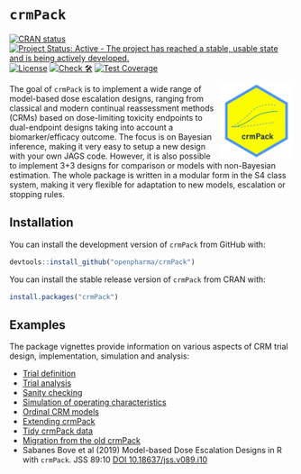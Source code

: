 
<!-- markdownlint-disable-file -->
<!-- README.md is generated from README.Rmd. Please edit that file -->

# `crmPack`

<!-- badges: start -->

[![CRAN
status](https://www.r-pkg.org/badges/version/crmPack)](https://CRAN.R-project.org/package=crmPack)
[![Project Status: Active - The project has reached a stable, usable
state and is being actively
developed.](https://www.repostatus.org/badges/latest/active.svg)](https://www.repostatus.org/#active)
[![License](https://img.shields.io/badge/License-Apache_2.0-blue.svg)](https://opensource.org/license/Apache-2.0)
[![Check
🛠](https://github.com/openpharma/crmPack/actions/workflows/check.yaml/badge.svg)](https://github.com/openpharma/crmPack/actions/workflows/check.yaml)
[![Test
Coverage](https://raw.githubusercontent.com/openpharma/crmPack/_xml_coverage_reports/data/main/badge.svg)](https://raw.githubusercontent.com/openpharma/crmPack/_xml_coverage_reports/data/main/badge.svg)
<!-- badges: end -->

<p align="center">
<img src='man/figures/logo.png' align="right" height="131.5" alt="crmPack-logo"/>
</p>

The goal of `crmPack` is to implement a wide range of model-based dose
escalation designs, ranging from classical and modern continual
reassessment methods (CRMs) based on dose-limiting toxicity endpoints to
dual-endpoint designs taking into account a biomarker/efficacy outcome.
The focus is on Bayesian inference, making it very easy to setup a new
design with your own JAGS code. However, it is also possible to
implement 3+3 designs for comparison or models with non-Bayesian
estimation. The whole package is written in a modular form in the S4
class system, making it very flexible for adaptation to new models,
escalation or stopping rules.

## Installation

You can install the development version of `crmPack` from GitHub with:

``` r
devtools::install_github("openpharma/crmPack")
```

You can install the stable release version of `crmPack` from CRAN with:

``` r
install.packages("crmPack")
```

## Examples

The package vignettes provide information on various aspects of CRM
trial design, implementation, simulation and analysis:

- [Trial
  definition](https://openpharma.github.io/crmPack/main/articles/trial_definition.html)
- [Trial
  analysis](https://openpharma.github.io/crmPack/main/articles/trial_analysis.html)
- [Sanity
  checking](https://openpharma.github.io/crmPack/main/articles/trial_sanity_checks.html)
- [Simulation of operating
  characteristics](https://openpharma.github.io/crmPack/main/articles/trial_simulation.html)
- [Ordinal CRM
  models](https://openpharma.github.io/crmPack/main/articles/ordinal-crm.html)
- [Extending
  crmPack](https://openpharma.github.io/crmPack/main/articles/parallel_computing_with_extensions.html)
- [Tidy crmPack
  data](https://openpharma.github.io/crmPack/main/articles/tidy_method.html)
- [Migration from the old
  crmPack](https://openpharma.github.io/crmPack/main/articles/migration_from_the_old_crmPack.html)
- Sabanes Bove et al (2019) Model-based Dose Escalation Designs in R
  with `crmPack`. JSS 89:10 [DOI
  10.18637/jss.v089.i10](https://www.jstatsoft.org/article/view/v089i10)
